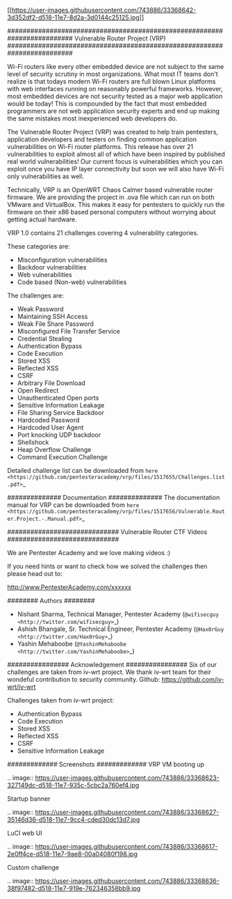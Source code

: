 [[https://user-images.githubusercontent.com/743886/33368642-3d352df2-d518-11e7-8d2a-3d0144c25125.jpg]]

#########################################################################
Vulnerable Router Project (VRP)
#########################################################################

Wi-Fi routers like every other embedded device are not subject to the same level of security scrutiny in most organizations. What most IT teams don't realize is that todays modern Wi-Fi routers are full blown Linux platforms with web interfaces running on reasonably powerful frameworks. However, most embedded devices are not security tested as a major web application would be today! This is compounded by the fact that most embedded programmers are not web application security experts and end up making the same mistakes most inexperienced web developers do. 

The Vulnerable Router Project (VRP) was created to help train pentesters, application developers and testers on finding common application vulnerabilities on Wi-Fi router platforms. This release has over 21 vulnerabilities to exploit almost all of which have been inspired by published real world vulnerabilities! Our current focus is vulnerabilities which you can exploit once you have IP layer connectivity but soon we will also have Wi-Fi only vulnerabilities as well. 

Technically, VRP is an OpenWRT Chaos Calmer based vulnerable router firmware. We are providing the project in .ova file which can run on both VMware and VirtualBox. This makes it easy for pentesters to quickly run the firmware on their x86 based personal computers without worrying about getting actual hardware. 

VRP 1.0 contains 21 challenges covering 4 vulnerability categories.

These categories are:
 - Misconfiguration vulnerabilities
 - Backdoor vulnerabilities
 - Web vulnerabilities
 - Code based (Non-web) vulnerabilities

The challenges are:
 - Weak Password
 - Maintaining SSH Access
 - Weak File Share Password
 - Misconfigured File Transfer Service
 - Credential Stealing 
 - Authentication Bypass
 - Code Execution
 - Stored XSS
 - Reflected XSS
 - CSRF
 - Arbitrary File Download
 - Open Redirect
 - Unauthenticated Open ports
 - Sensitive Information Leakage
 - File Sharing Service Backdoor
 - Hardcoded Password
 - Hardcoded User Agent
 - Port knocking UDP backdoor
 - Shellshock
 - Heap Overflow Challenge
 - Command Execution Challenge

Detailed challenge list can be downloaded from `here <https://github.com/pentesteracademy/vrp/files/1517655/Challenges.list.pdf>`_
 
##############
Documentation
##############
The documentation manual for VRP can be downloaded from `here <https://github.com/pentesteracademy/vrp/files/1517656/Vulnerable.Router.Project.-.Manual.pdf>`_
 
#############################
Vulnerable Router CTF Videos
#############################

We are Pentester Academy and we love making videos :) 

If you need hints or want to check how we solved the challenges then please head out to:

http://www.PentesterAcademy.com/xxxxxx

########
Authors
########
 - Nishant Sharma, Technical Manager, Pentester Academy (`@wifisecguy <http://twitter.com/wifisecguy>`_)
 - Ashish Bhangale, Sr. Technical Engineer, Pentester Academy (`@Hax0rGuy <http://twitter.com/Hax0rGuy>`_)
 - Yashin Mehaboobe (`@YashinMehaboobe <http://twitter.com/YashinMehaboobe>`_)

################
Acknowledgement
################
Six of our challenges are taken from iv-wrt project. We thank iv-wrt team for their wondeful contribution to security community.
Github: https://github.com/iv-wrt/iv-wrt

Challenges taken from iv-wrt project:
 - Authentication Bypass
 - Code Execution
 - Stored XSS
 - Reflected XSS
 - CSRF
 - Sensitive Information Leakage 
 
#############
Screenshots
#############
VRP VM booting up

.. image:: https://user-images.githubusercontent.com/743886/33368623-327149dc-d518-11e7-935c-5cbc2a760ef4.jpg

Startup banner

.. image:: https://user-images.githubusercontent.com/743886/33368627-35146d36-d518-11e7-9cc4-cded30dc13d7.jpg

LuCI web UI

.. image:: https://user-images.githubusercontent.com/743886/33368617-2e0ff4ce-d518-11e7-9ae8-00a04080f198.jpg

Custom challenge

.. image:: https://user-images.githubusercontent.com/743886/33368636-38f97482-d518-11e7-919e-762346358bb9.jpg
